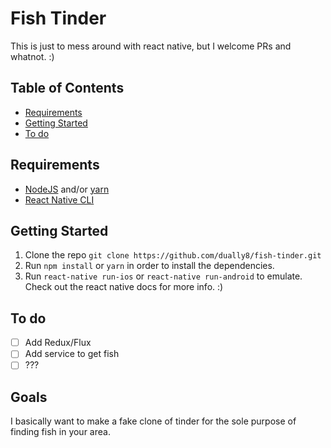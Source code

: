 # Fish Tinder

This is just to mess around with react native, but I welcome PRs and whatnot. :)

## Table of Contents

- [Requirements](#requirements)
- [Getting Started](#getting-started)
- [To do](#to-do)

## Requirements

- [NodeJS](https://nodejs.org/en/) and/or [yarn](https://yarnpkg.com/)
- [React Native CLI](https://facebook.github.io/react-native/docs/getting-started.html#the-react-native-cli)

## Getting Started

1. Clone the repo `git clone https://github.com/dually8/fish-tinder.git`
2. Run `npm install` or `yarn` in order to install the dependencies.
3. Run `react-native run-ios` or `react-native run-android` to emulate. Check out the react native docs for more info. :)

## To do
- [ ] Add Redux/Flux
- [ ] Add service to get fish
- [ ] ???

## Goals

I basically want to make a fake clone of tinder for the sole purpose of finding fish in your area.
